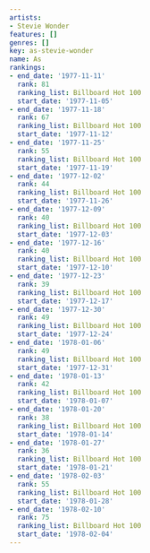 ```yaml
---
artists:
- Stevie Wonder
features: []
genres: []
key: as-stevie-wonder
name: As
rankings:
- end_date: '1977-11-11'
  rank: 81
  ranking_list: Billboard Hot 100
  start_date: '1977-11-05'
- end_date: '1977-11-18'
  rank: 67
  ranking_list: Billboard Hot 100
  start_date: '1977-11-12'
- end_date: '1977-11-25'
  rank: 55
  ranking_list: Billboard Hot 100
  start_date: '1977-11-19'
- end_date: '1977-12-02'
  rank: 44
  ranking_list: Billboard Hot 100
  start_date: '1977-11-26'
- end_date: '1977-12-09'
  rank: 40
  ranking_list: Billboard Hot 100
  start_date: '1977-12-03'
- end_date: '1977-12-16'
  rank: 40
  ranking_list: Billboard Hot 100
  start_date: '1977-12-10'
- end_date: '1977-12-23'
  rank: 39
  ranking_list: Billboard Hot 100
  start_date: '1977-12-17'
- end_date: '1977-12-30'
  rank: 49
  ranking_list: Billboard Hot 100
  start_date: '1977-12-24'
- end_date: '1978-01-06'
  rank: 49
  ranking_list: Billboard Hot 100
  start_date: '1977-12-31'
- end_date: '1978-01-13'
  rank: 42
  ranking_list: Billboard Hot 100
  start_date: '1978-01-07'
- end_date: '1978-01-20'
  rank: 38
  ranking_list: Billboard Hot 100
  start_date: '1978-01-14'
- end_date: '1978-01-27'
  rank: 36
  ranking_list: Billboard Hot 100
  start_date: '1978-01-21'
- end_date: '1978-02-03'
  rank: 55
  ranking_list: Billboard Hot 100
  start_date: '1978-01-28'
- end_date: '1978-02-10'
  rank: 75
  ranking_list: Billboard Hot 100
  start_date: '1978-02-04'
---
```


